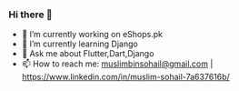 ### Hi there 👋

<!--
**muslimbinsohail/muslimbinsohail** is a ✨ _special_ ✨ repository because its `README.md` (this file) appears on your GitHub profile.

Here are some ideas to get you started:

- 🔭 I’m currently working on eShops.pk 
- 🌱 I’m currently learning Django
- 💬 Ask me about Flutter,Dart,Django
- 📫 How to reach me: muslimbinsohail@gmail.com | https://www.linkedin.com/in/muslim-sohail-7a637616b/
-->



- 🔭 I’m currently working on eShops.pk 
- 🌱 I’m currently learning Django
- 💬 Ask me about Flutter,Dart,Django
- 📫 How to reach me: muslimbinsohail@gmail.com | https://www.linkedin.com/in/muslim-sohail-7a637616b/
